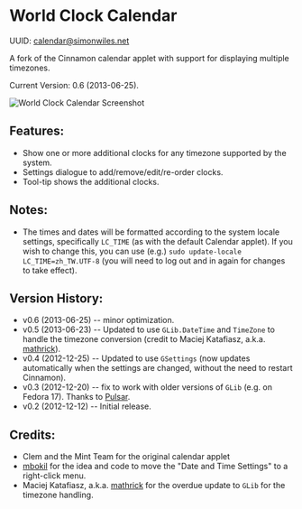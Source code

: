 World Clock Calendar
====================

UUID: calendar@simonwiles.net

A fork of the Cinnamon calendar applet with support for displaying multiple timezones.

Current Version: 0.6 (2013-06-25).

![World Clock Calendar Screenshot](https://raw.github.com/simonwiles/cinnamon_applets/master/calendar_screenshot.png "World Clock Calendar Screenshot")


Features:
---------
* Show one or more additional clocks for any timezone supported by the system.
* Settings dialogue to add/remove/edit/re-order clocks.
* Tool-tip shows the additional clocks.

Notes:
------
* The times and dates will be formatted according to the system locale settings, specifically `LC_TIME` (as with the default Calendar applet).  If you wish to change this, you can use (e.g.) `sudo update-locale LC_TIME=zh_TW.UTF-8` (you will need to log out and in again for changes to take effect).

Version History:
----------------
* v0.6 (2013-06-25) -- minor optimization.
* v0.5 (2013-06-23) -- Updated to use `GLib.DateTime` and `TimeZone` to handle the timezone conversion (credit to Maciej Katafiasz, a.k.a. [mathrick](https://github.com/mathrick)).
* v0.4 (2012-12-25) -- Updated to use `GSettings` (now updates automatically when the settings are changed, without the need to restart Cinnamon).
* v0.3 (2012-12-20) -- fix to work with older versions of `GLib` (e.g. on Fedora 17).  Thanks to [Pulsar](http://cinnamon-spices.linuxmint.com/users/view/1154).
* v0.2 (2012-12-12) -- Initial release.

Credits:
--------
* Clem and the Mint Team for the original calendar applet
* [mbokil](http://cinnamon-spices.linuxmint.com/users/view/354) for the idea and code to move the "Date and Time Settings" to a right-click menu.
* Maciej Katafiasz, a.k.a. [mathrick](https://github.com/mathrick) for the overdue update to `GLib` for the timezone handling.

